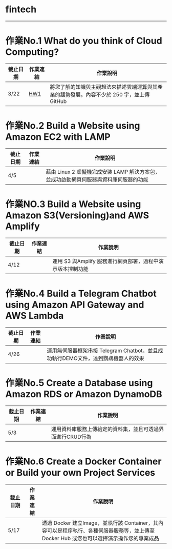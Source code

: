 # fintech
---
# 作業No.1 What do you think of Cloud Computing?

|截止日期|作業連結|作業說明|
|---|---|---|
|3/22|[HW1](https://github.com/hardy-enyou/fintech/tree/main/HW1)|將您了解的知識與主觀想法來描述雲端運算與其產業的趨勢發展。內容不少於 250 字，並上傳 GitHub|


# 作業No.2 Build a Website using Amazon EC2 with LAMP

|截止日期|作業連結|作業說明|
|---|---|---|
|4/5| |藉由 Linux 2 虛擬機完成安裝 LAMP 解決方案包，並成功啟動網頁伺服器與資料庫伺服器的功能|


# 作業NO.3 Build a Website using Amazon S3(Versioning)and AWS Amplify

|截止日期|作業連結|作業說明|
|---|---|---|
|4/12| |運用 S3 與Amplify 服務進行網頁部署，過程中演示版本控制功能|


# 作業No.4 Build a Telegram Chatbot using Amazon API Gateway and AWS Lambda

|截止日期|作業連結|作業說明|
|---|---|---|
|4/26| |運用無伺服器框架串接 Telegram Chatbot，並且成功執行DEMO文件，達到鸚鵡機器人的效果|

# 作業No.5 Create a Database using Amazon RDS or Amazon DynamoDB

|截止日期|作業連結|作業說明|
|---|---|---|
|5/3| |運用資料庫服務上傳給定的資料集，並且可透過界面進行CRUD行為|

# 作業No.6 Create a Docker Container or Build your own Project Services

|截止日期|作業連結|作業說明|
|---|---|---|
|5/17| |透過 Docker 建立Image，並執行該 Container，其內容可以是程序執行、各種伺服器服務等，並上傳至 Docker Hub 或您也可以選擇演示操作您的專案成品|
